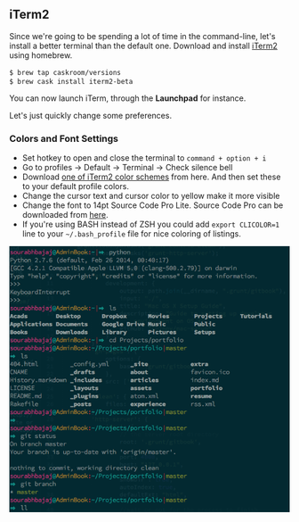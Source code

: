 ## iTerm2

Since we're going to be spending a lot of time in the command-line, let's install a better terminal than the default one. Download and install [iTerm2](http://www.iterm2.com/) using homebrew.

```
$ brew tap caskroom/versions
$ brew cask install iterm2-beta
```

You can now launch iTerm, through the **Launchpad** for instance.

Let's just quickly change some preferences.

### Colors and Font Settings

* Set hotkey to open and close the terminal to `command + option + i`
* Go to profiles -&gt; Default -&gt; Terminal -&gt; Check silence bell
* Download [one of iTerm2 color schemes](https://github.com/mbadolato/iTerm2-Color-Schemes/tree/master/schemes) from here. And then set these to your default profile colors.
* Change the cursor text and cursor color to yellow make it more visible
* Change the font to 14pt Source Code Pro Lite. Source Code Pro can be downloaded from [here](https://github.com/adobe-fonts/source-code-pro/releases/latest).
* If you're using BASH instead of ZSH you could add `export CLICOLOR=1` line to your `~/.bash_profile` file for nice coloring of listings.

[![Screen](https://raw.githubusercontent.com/sb2nov/mac-setup/master/assets/Iterm.png)](https://raw.githubusercontent.com/sb2nov/mac-setup/master/assets/Iterm.png)

